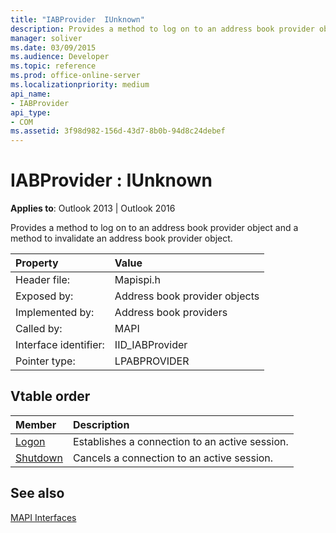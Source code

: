 ```yaml
---
title: "IABProvider  IUnknown"
description: Provides a method to log on to an address book provider object and a method to invalidate an address book provider object.
manager: soliver
ms.date: 03/09/2015
ms.audience: Developer
ms.topic: reference
ms.prod: office-online-server
ms.localizationpriority: medium
api_name:
- IABProvider
api_type:
- COM
ms.assetid: 3f98d982-156d-43d7-8b0b-94d8c24debef
---
```


# IABProvider : IUnknown

  
  
**Applies to**: Outlook 2013 | Outlook 2016 
  
Provides a method to log on to an address book provider object and a method to invalidate an address book provider object.
  
|Property |Value |
|:-----|:-----|
|Header file:  <br/> |Mapispi.h  <br/> |
|Exposed by:  <br/> |Address book provider objects  <br/> |
|Implemented by:  <br/> |Address book providers  <br/> |
|Called by:  <br/> |MAPI  <br/> |
|Interface identifier:  <br/> |IID_IABProvider  <br/> |
|Pointer type:  <br/> |LPABPROVIDER  <br/> |
   
## Vtable order

|Member |Description |
|:-----|:-----|
|[Logon](iabprovider-logon.md) <br/> |Establishes a connection to an active session. |
|[Shutdown](iabprovider-shutdown.md) <br/> |Cancels a connection to an active session. |
   
## See also



[MAPI Interfaces](mapi-interfaces.md)

